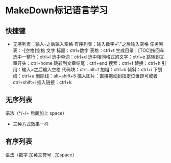 # MakeDown标记语言学习

## 快捷键

* 无序列表：输入-之后输入空格
  有序列表：输入数字+“.”之后输入空格
  任务列表：-[空格]空格 文字
  标题：ctrl+数字
  表格：ctrl+t
  生成目录：[TOC]按回车
  选中一整行：ctrl+l
  选中单词：ctrl+d
  选中相同格式的文字：ctrl+e
  跳转到文章开头：ctrl+home
  跳转到文章结尾：ctrl+end
  搜索：ctrl+f
  替换：ctrl+h
  引用：输入>之后输入空格
  代码块：ctrl+alt+f
  加粗：ctrl+b
  倾斜：ctrl+i
  下划线：ctrl+u
  删除线：alt+shift+5
  插入图片：直接拖动到指定位置即可或者ctrl+shift+i
  插入链接：ctrl+k

## 无序列表

语法（*/-/+  后面加上 space）

* 三种方式效果一样

## 有序列表

语法（数字 加英文符号 .  加space）

